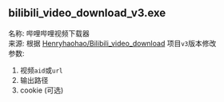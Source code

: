 ## bilibili_video_download_v3.exe
名称: 哔哩哔哩视频下载器  
来源: 根据 [Henryhaohao/Bilibili_video_download](https://github.com/Henryhaohao/Bilibili_video_download) 项目`v3`版本修改  
参数:  
  1. 视频`aid`或`url`
  2. 输出路径
  3. cookie (可选)
